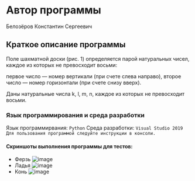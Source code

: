 # Автор программы
Белозёров Константин Сергеевич

## Краткое описание программы
Поле шахматной доски (рис. 1) определяется парой натуральных чисел, каждое из которых не превосходит восьми:  

первое число — номер вертикали (при счете слева направо), второе число — номер горизонтали (при счете снизу вверх).  

Даны натуральные числа k, l, m, n, каждое из которых не превосходит восьми.  

### Язык программирования и среда разработки
Язык программирвания: ` Python `
Среда разработки: ` Visual Studio 2019 `
`Для пользования программой следуйте инструкции в консоли.`

#### Скриншоты выполнения программы для тестов:

- Ферзь ![image](https://user-images.githubusercontent.com/114245476/207729232-c3e4580e-27b0-4fc4-a00e-8a664c66560e.png)
- Ладья ![image](https://user-images.githubusercontent.com/114245476/207729400-b36961b5-dfd4-49ec-9a94-fe6881eb2874.png)
- Конь ![image](https://user-images.githubusercontent.com/114245476/207729491-743e8d4a-3644-4546-8bc6-6c97786ce133.png)

